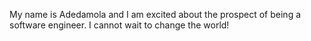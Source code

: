 My name is Adedamola and I am excited about the prospect of being a software engineer. I cannot wait to change the world!
